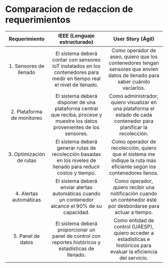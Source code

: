 # Comparacion de redaccion de requerimientos

|        Requerimiento       |                                                IEEE (Lenguaje estructurado)                                                |                                                      User Story (Ágil)                                                      |
|:--------------------------:|:--------------------------------------------------------------------------------------------------------------------------:|:---------------------------------------------------------------------------------------------------------------------------:|
| 1. Sensores de llenado     | El sistema deberá contar con sensores IoT instalados en los contenedores para medir en tiempo real el nivel de llenado.    | Como operador de aseo, quiero que los contenedores tengan sensores que envíen datos de llenado para saber cuándo vaciarlos. |
| 2. Plataforma de monitoreo | El sistema deberá disponer de una plataforma central que reciba, procese y muestre los datos provenientes de los sensores. | Como administrador, quiero visualizar en una plataforma el estado de cada contenedor para planificar la recolección.        |
| 3. Optimización de rutas   | El sistema deberá generar rutas de recolección basadas en los niveles de llenado para reducir costos y tiempo.             | Como operador de recolección, quiero que el sistema me indique la ruta más eficiente según los contenedores llenos.         |
| 4. Alertas automáticas     | El sistema deberá enviar alertas automáticas cuando un contenedor alcance el 90% de su capacidad.                          | Como operador, quiero recibir una notificación cuando un contenedor esté por desbordarse para actuar a tiempo.              |
| 5. Panel de datos          | El sistema deberá proporcionar un panel de control con reportes históricos y estadísticas de llenado.                      | Como entidad de control (UAESP), quiero acceder a estadísticas e históricos para evaluar la eficiencia del servicio.        |

